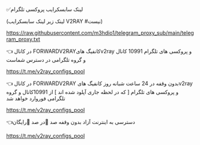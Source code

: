 ✅لینک سابسکرایب پروکسی تلگرام

(لینک زیر لینک سابسکرایب V2RAY #نیست)

https://raw.githubusercontent.com/m3hdio1/telegram_proxy_sub/main/telegram_proxy.txt




👈 در کانال FORWARDV2RAYکانفیگ هایv2ray و پروکسی های تلگرام 10991 کانال و گروه تلگرامی در دسترس شماست

https://t.me/v2ray_configs_pool

👈 در کانال FORWARDV2RAY بدون وقفه در 24 ساعت شبانه روز کانفیگ هایv2ray و  پروکسی های تلگرام  [  که در لحظه جاری آپلود شده اند ]  از 10991کانال و گروه تلگرامی فوروارد خواهد شد

https://t.me/v2ray_configs_pool


👈دسترسی به اینترنت آزاد بدون وقفه صد 💯در صد 💯رایگان


https://t.me/v2ray_configs_pool

